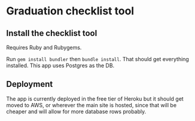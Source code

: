 # Graduation checklist tool

## Install the checklist tool

Requires Ruby and Rubygems.

Run `gem install bundler` then `bundle install`. That should get everything installed. This app uses Postgres as the DB.

## Deployment

The app is currently deployed in the free tier of Heroku but it should get moved to AWS, or wherever the main site is hosted, since that will be cheaper and will allow for more database rows probably.
